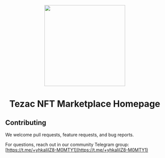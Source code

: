 <p align="center">
  <img src="https://github.com/user-attachments/assets/f1d907bb-ebf0-4683-948c-e781f22ea5c7" height="256">
</p>

<h1 align="center">Tezac NFT Marketplace Homepage</h1>

## Contributing

We welcome pull requests, feature requests, and bug reports. 

For questions, reach out in our community Telegram group: [https://t.me/+yhkaIiIZ8-M0MTY1](https://t.me/+yhkaIiIZ8-M0MTY1)
